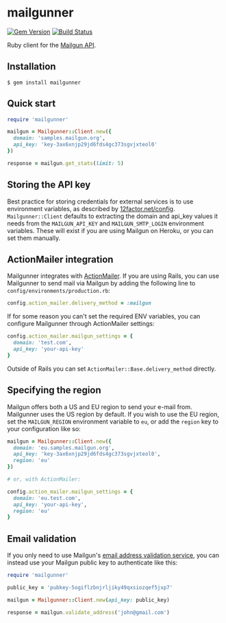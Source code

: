 # mailgunner

[![Gem Version](https://badge.fury.io/rb/mailgunner.svg)](https://badge.fury.io/rb/mailgunner) [![Build Status](https://api.travis-ci.org/readysteady/mailgunner.svg?branch=master)](https://travis-ci.org/readysteady/mailgunner)


Ruby client for the [Mailgun API](https://documentation.mailgun.com/en/latest/api_reference.html).


## Installation

    $ gem install mailgunner


## Quick start

```ruby
require 'mailgunner'

mailgun = Mailgunner::Client.new({
  domain: 'samples.mailgun.org',
  api_key: 'key-3ax6xnjp29jd6fds4gc373sgvjxteol0'
})

response = mailgun.get_stats(limit: 5)
```


## Storing the API key

Best practice for storing credentials for external services is to use environment
variables, as described by [12factor.net/config](http://www.12factor.net/config).
`Mailgunner::Client` defaults to extracting the domain and api_key values it needs
from the `MAILGUN_API_KEY` and `MAILGUN_SMTP_LOGIN` environment variables. These will
exist if you are using Mailgun on Heroku, or you can set them manually.

## ActionMailer integration

Mailgunner integrates with [ActionMailer](https://rubygems.org/gems/actionmailer).
If you are using Rails, you can use Mailgunner to send mail via Mailgun by adding
the following line to `config/environments/production.rb`:

```ruby
config.action_mailer.delivery_method = :mailgun
```

If for some reason you can't set the required ENV variables, you can configure Mailgunner
through ActionMailer settings:

```ruby
config.action_mailer.mailgun_settings = {
  domain: 'test.com',
  api_key: 'your-api-key'
}

```

Outside of Rails you can set `ActionMailer::Base.delivery_method` directly.

## Specifying the region

Mailgun offers both a US and EU region to send your e-mail from. Mailgunner uses
the US region by default. If you wish to use the EU region, set the
`MAILGUN_REGION` environment variable to `eu`, or add the `region` key to your
configuration like so:

```ruby
mailgun = Mailgunner::Client.new({
  domain: 'eu.samples.mailgun.org',
  api_key: 'key-3ax6xnjp29jd6fds4gc373sgvjxteol0',
  region: 'eu'
})

# or, with ActionMailer:

config.action_mailer.mailgun_settings = {
  domain: 'eu.test.com',
  api_key: 'your-api-key',
  region: 'eu'
}
```

## Email validation

If you only need to use Mailgun's [email address validation service](http://documentation.mailgun.com/api-email-validation.html),
you can instead use your Mailgun public key to authenticate like this:

```ruby
require 'mailgunner'

public_key = 'pubkey-5ogiflzbnjrljiky49qxsiozqef5jxp7'

mailgun = Mailgunner::Client.new(api_key: public_key)

response = mailgun.validate_address('john@gmail.com')
```
